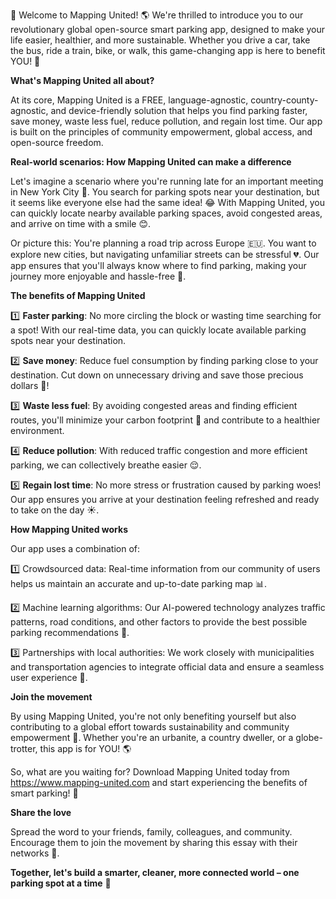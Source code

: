 🚀 Welcome to Mapping United! 🌎 We're thrilled to introduce you to our revolutionary global open-source smart parking app, designed to make your life easier, healthier, and more sustainable. Whether you drive a car, take the bus, ride a train, bike, or walk, this game-changing app is here to benefit YOU! 💪

**What's Mapping United all about?**

At its core, Mapping United is a FREE, language-agnostic, country-county-agnostic, and device-friendly solution that helps you find parking faster, save money, waste less fuel, reduce pollution, and regain lost time. Our app is built on the principles of community empowerment, global access, and open-source freedom.

**Real-world scenarios: How Mapping United can make a difference**

Let's imagine a scenario where you're running late for an important meeting in New York City 🗽️. You search for parking spots near your destination, but it seems like everyone else had the same idea! 😂 With Mapping United, you can quickly locate nearby available parking spaces, avoid congested areas, and arrive on time with a smile 😊.

Or picture this: You're planning a road trip across Europe 🇪🇺. You want to explore new cities, but navigating unfamiliar streets can be stressful 💔. Our app ensures that you'll always know where to find parking, making your journey more enjoyable and hassle-free 🌄.

**The benefits of Mapping United**

1️⃣ **Faster parking**: No more circling the block or wasting time searching for a spot! With our real-time data, you can quickly locate available parking spots near your destination.

2️⃣ **Save money**: Reduce fuel consumption by finding parking close to your destination. Cut down on unnecessary driving and save those precious dollars 💸!

3️⃣ **Waste less fuel**: By avoiding congested areas and finding efficient routes, you'll minimize your carbon footprint 🌿 and contribute to a healthier environment.

4️⃣ **Reduce pollution**: With reduced traffic congestion and more efficient parking, we can collectively breathe easier 😌.

5️⃣ **Regain lost time**: No more stress or frustration caused by parking woes! Our app ensures you arrive at your destination feeling refreshed and ready to take on the day ☀️.

**How Mapping United works**

Our app uses a combination of:

1️⃣ Crowdsourced data: Real-time information from our community of users helps us maintain an accurate and up-to-date parking map 📊.

2️⃣ Machine learning algorithms: Our AI-powered technology analyzes traffic patterns, road conditions, and other factors to provide the best possible parking recommendations 🔧.

3️⃣ Partnerships with local authorities: We work closely with municipalities and transportation agencies to integrate official data and ensure a seamless user experience 🚗.

**Join the movement**

By using Mapping United, you're not only benefiting yourself but also contributing to a global effort towards sustainability and community empowerment 💪. Whether you're an urbanite, a country dweller, or a globe-trotter, this app is for YOU! 🌎

So, what are you waiting for? Download Mapping United today from https://www.mapping-united.com and start experiencing the benefits of smart parking! 📲

**Share the love**

Spread the word to your friends, family, colleagues, and community. Encourage them to join the movement by sharing this essay with their networks 💬.

**Together, let's build a smarter, cleaner, more connected world – one parking spot at a time** 🌟